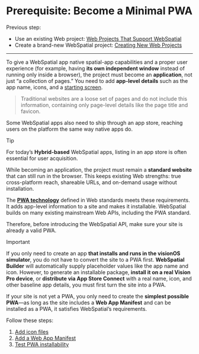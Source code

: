 # Prerequisite: Become a Minimal PWA

Previous step:
- Use an existing Web project: [Web Projects That Support WebSpatial](../web-projects-that-support-webspatial/README.md)
- Create a brand-new WebSpatial project: [Creating New Web Projects](../web-projects-that-support-webspatial/creating-new-web-projects.md)

---

To give a WebSpatial app native spatial-app capabilities and a proper user experience (for example, having **its own independent window** instead of running only inside a browser), the project must become an **application**, not just “a collection of pages.” You need to add **app-level details** such as the app name, icons, and a [starting screen](#).

> Traditional websites are a loose set of pages and do not include this information, containing only page-level details like the page title and favicon.

Some WebSpatial apps also need to ship through an app store, reaching users on the platform the same way native apps do.

> [!TIP]
> For today’s **Hybrid-based** WebSpatial apps, listing in an app store is often essential for user acquisition.

While becoming an application, the project must remain a **standard website** that can still run in the browser. This keeps existing Web strengths: true cross-platform reach, shareable URLs, and on-demand usage without installation.

The **[PWA technology](#)** defined in Web standards meets these requirements. It adds app-level information to a site and makes it installable. WebSpatial builds on many existing mainstream Web APIs, including the PWA standard.

Therefore, before introducing the WebSpatial API, make sure your site is already a valid PWA.

> [!IMPORTANT]
> If you only need to create an app **that installs and runs in the visionOS simulator**, you do not have to convert the site to a PWA first. **WebSpatial Builder** will automatically supply placeholder values like the app name and icon.
> However, to generate an installable package, **install it on a real Vision Pro device**, or **distribute via App Store Connect** with a real name, icon, and other baseline app details, you must first turn the site into a PWA.

If your site is not yet a PWA, you only need to create the **simplest possible PWA**—as long as the site includes a **Web App Manifest** and can be installed as a PWA, it satisfies WebSpatial’s requirements.

Follow these steps:

1. [Add icon files](add-icon-files.md)
2. [Add a Web App Manifest](add-web-app-manifest.md)
3. [Test PWA installability](test-pwa-installability.md)
